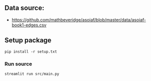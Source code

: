 ## Data source:
- https://github.com/mathbeveridge/asoiaf/blob/master/data/asoiaf-book1-edges.csv

## Setup package

```Shell
pip install -r setup.txt
```

### Run source

```Shell
streamlit run src/main.py
```
